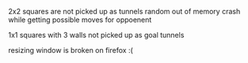 2x2 squares are not picked up as tunnels
random out of memory crash while getting possible moves for oppoenent

1x1 squares with 3 walls not picked up as goal tunnels

resizing window is broken on firefox :(